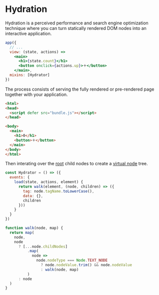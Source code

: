# Hydration

Hydration is a perceived performance and search engine optimization technique where you can turn statically rendered DOM nodes into an interactive application.

```jsx
app({
  // ...
  view: (state, actions) =>
    <main>
      <h1>{state.count}</h1>
      <button onclick={actions.up}>＋</button>
    </main>,
  mixins: [Hydrator]
})
```

The process consists of serving the fully rendered or pre-rendered page together with your application.

```html
<html>
<head>
  <script defer src="bundle.js"></script>
</head>

<body>
  <main>
    <h1>0</h1>
    <button>＋</button>
  </main>
</body>
</html>
```

Then interating over the [root](/docs/root.md) child nodes to create a [virtual node](/docs/vnodes.md) tree.

```jsx
const Hydrator = () => ({
  events: {
    load(state, actions, element) {
      return walk(element, (node, children) => ({
        tag: node.tagName.toLowerCase(),
        data: {},
        children
      }))
    }
  }
})

function walk(node, map) {
  return map(
    node,
    node
      ? [...node.childNodes]
          .map(
            node =>
              node.nodeType === Node.TEXT_NODE
                ? node.nodeValue.trim() && node.nodeValue
                : walk(node, map)
          )
      : node
  )
}
```
